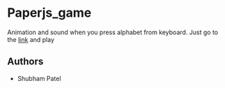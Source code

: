 # Paperjs_game
Animation and sound when you press alphabet from keyboard. Just go to the [link](https://playwith-keyboard.herokuapp.com/circle.html) and play

## Authors
* Shubham Patel
